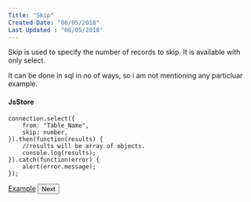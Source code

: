 ```yaml
---
Title: "Skip"
Created Date: "08/05/2018"
Last Updated : "08/05/2018"
---
```


Skip is used to specify the number of records to skip. It is available with only select.

It can be done in sql in no of ways, so i am not mentioning any particluar example.

#### JsStore

```
connection.select({
    from: "Table_Name",
    skip: number,
}).then(function(results) {
    //results will be array of objects.
    console.log(results);
}).catch(function(error) {
    alert(error.message);
});
```

<p class="margin-top-40px center-align">
    <a class="btn info" target="_blank" href="/example/skip">Example</a>
    <button class="btn info btnNext">Next</button>
</p>
